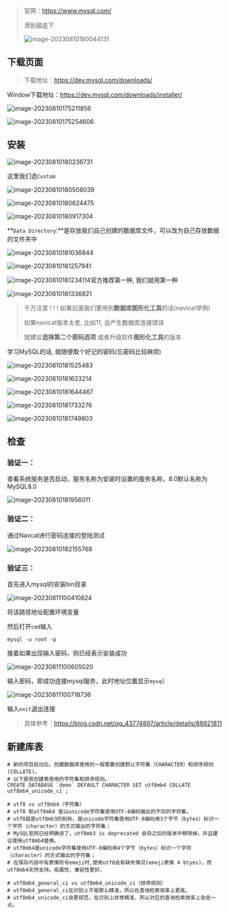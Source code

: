 > 官网：https://www.mysql.com/
>
> 滑到最底下
>
> ![image-20230810180044131](0_安装图片/image-20230810180044131.png)

## 下载页面

> 下载地址：https://dev.mysql.com/downloads/

Window下载地址：https://dev.mysql.com/downloads/installer/

![image-20230810175211856](0_安装图片/image-20230810175211856.png)

![image-20230810175254606](0_安装图片/image-20230810175254606.png)

## 安装	

![image-20230810180236731](0_安装图片/image-20230810180236731.png)

这里我们选`Custom`

![image-20230810180508039](0_安装图片/image-20230810180508039.png)

![image-20230810180624475](0_安装图片/image-20230810180624475.png)

![image-20230810180917304](0_安装图片/image-20230810180917304.png)

**`Data Directory`:**是存放我们自己创建的数据库文件，可以改为自己存放数据的文件夹中

![image-20230810181036844](0_安装图片/image-20230810181036844.png)

![image-20230810181257941](0_安装图片/image-20230810181257941.png)

![image-20230810181234114](0_安装图片/image-20230810181234114.png)官方推荐第一种, 我们就用第一种

![image-20230810181336821](0_安装图片/image-20230810181336821.png)

> 千万注意  ! ! ! 如果后面我们要用到**数据库图形化工具**的话(navicat举例)
>
> 如果navicat版本太老, 比如11, 会产生数据库连接错误
>
> 就建议**选择第二个密码选项** 或者升级软件**图形化工具**的版本

学习MySQL的话, 就随便取个好记的密码(忘密码比较麻烦)

![image-20230810181525483](0_安装图片/image-20230810181525483.png)

![image-20230810181623214](0_安装图片/image-20230810181623214.png)

![image-20230810181644467](0_安装图片/image-20230810181644467.png)

![image-20230810181733276](0_安装图片/image-20230810181733276.png)

![image-20230810181749803](0_安装图片/image-20230810181749803.png)

## 检查

### 验证一：

查看系统服务是否启动，服务名称为安装时设置的服务名称，8.0默认名称为MySQL8.0

![image-20230810181956011](0_安装图片/image-20230810181956011.png)

### 验证二：

通过Navcat进行密码连接的登陆测试

![image-20230810182155768](0_安装图片/image-20230810182155768.png)

### 验证三：

首先进入mysql的安装bin目录

![image-20230811100410824](0_安装图片/image-20230811100410824.png)

将该路径地址配置环境变量

然后打开`cmd`输入

```shell
mysql -u root -p
```

接着如果出现输入密码，则已经表示安装成功

![image-20230811100605020](0_安装图片/image-20230811100605020.png)

输入密码，即成功连接mysql服务，此时地址位置显示`mysql`

![image-20230811100718736](0_安装图片/image-20230811100718736.png)

输入`exit`退出连接

> 具体参考：https://blog.csdn.net/qq_43774897/article/details/88821811

## 新建库表

```mysql
# 新的项目启动后，创建数据库使用的一般需要创建默认字符集（CHARACTER）和排序规则(COLLATE)。
# 以下是我创建表使用的字符集和排序规则。
CREATE DATABASE `demo` DEFAULT CHARACTER SET utf8mb4 COLLATE utf8mb4_unicode_ci ;

# utf8 vs utf8mb4（字符集）
# utf8 和utf8mb4 是以unicode字符集使用UTF-8编码输出的不同的字符集。
# utf8就是utf8mb3的别称，是unicode字符集使用UTF-8编码用3个字节（bytes）标识一个字符（character）的方式输出的字符集；
# MySQL官网已经明确说了，utf8mb3 is deprecated 会将之后的版本中移除掉。并且建议使用utf8mb4替换。
# utf8mb4是unicode字符集使用UTF-8编码用4个字节（bytes）标识一个字符（character）的方式输出的字符集；
# 在保存内容中有表情符号emoji时,使用utf8会有缺失情况(emoji表情 4 btyes)，而utf8mb4天然支持。拓展性、兼容性更好。

# utf8mb4_general_ci vs utf8mb4_unicode_ci（排序规则）
# utf8mb4_general_ci在识别上不是那么精准，所以在查询检索效率上更高。
# utf8mb4_unicode_ci会更规范，在识别上非常精准，所以对应的查询检索效率上会低一点。
```

